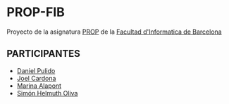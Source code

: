# PROP-FIB
Proyecto de la asignatura [PROP](https://www.fib.upc.edu/estudis/graus/grau-en-enginyeria-informatica/pla-destudis/assignatures/PROP) de la [Facultad d'Informatica de Barcelona](https://www.fib.upc.edu/en)

## PARTICIPANTES
- [Daniel Pulido](https://github.com/DanielPulidoG)
- [Joel Cardona](https://github.com/JoelCardona01)
- [Marina Alapont](https://github.com/Marinalapont)
- [Simón Helmuth Oliva](https://github.com/SimonHelmuthOliva)
